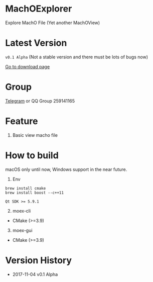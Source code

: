 # MachOExplorer

Explore MachO File (Yet another MachOView)

# Latest Version

`v0.1 Alpha` (Not a stable version and there must be lots of bugs now)

[Go to download page](https://github.com/everettjf/MachOExplorer/releases)

# Group

[Telegram](https://t.me/machoexplorer) or QQ Group 259141165

# Feature

1. Basic view macho file

# How to build 

macOS only until now, Windows support in the near future.

1. Env

```
brew install cmake
brew install boost --c++11

Qt SDK >= 5.9.1
```

2. moex-cli

- CMake (>=3.9)

3. moex-gui

- CMake (>=3.9)


# Version History

- 2017-11-04 v0.1 Alpha